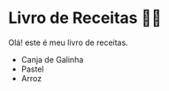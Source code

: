 # Livro de Receitas :man_cook:

Olá! este é meu livro de receitas.

- Canja de Galinha
- Pastel
- Arroz
